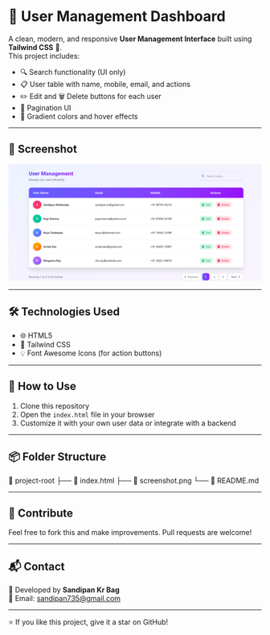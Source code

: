 # 👤 User Management Dashboard

A clean, modern, and responsive **User Management Interface** built using **Tailwind CSS** 🎨.  
This project includes:

- 🔍 Search functionality (UI only)
- 📋 User table with name, mobile, email, and actions
- ✏️ Edit and 🗑️ Delete buttons for each user
- 📄 Pagination UI
- 🎨 Gradient colors and hover effects

---

## 📸 Screenshot

![User Dashboard Screenshot](./image/tailwind%20table%20by%20sndp%20bag.PNG)

 

---

## 🛠️ Technologies Used

- 🌐 HTML5
- 🎨 Tailwind CSS
- 💡 Font Awesome Icons (for action buttons)

---

## 🚀 How to Use

1. Clone this repository
2. Open the `index.html` file in your browser
3. Customize it with your own user data or integrate with a backend

---

## 📦 Folder Structure

📁 project-root ├── 📄 index.html ├── 📸 screenshot.png └── 📄 README.md


---

## 🤝 Contribute

Feel free to fork this and make improvements. Pull requests are welcome!

---

## 📬 Contact

👤 Developed by **Sandipan Kr Bag**  
📧 Email: [sandipan735@gmail.com](mailto:sandipan735@gmail.com)

---

⭐ If you like this project, give it a star on GitHub!

